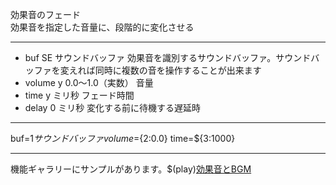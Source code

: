 効果音のフェード  
効果音を指定した音量に、段階的に変化させる

***
- buf		SE	サウンドバッファ	効果音を識別するサウンドバッファ。サウンドバッファを変えれば同時に複数の音を操作することが出来ます
- volume	y		0.0〜1.0（実数）	音量
- time	y		ミリ秒	フェード時間
- delay		0	ミリ秒	変化する前に待機する遅延時

***
buf=${1{{サウンドバッファ}}} volume=${2:0.0} time=${3:1000}

***
機能ギャラリーにサンプルがあります。$(play)[効果音とBGM](https://famibee.github.io/SKYNovel_gallery/?cur=sound)
